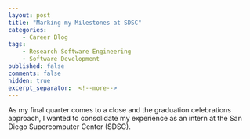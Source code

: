 ```yaml
---
layout: post
title: "Marking my Milestones at SDSC"
categories:
    - Career Blog
tags:
    - Research Software Engineering
    - Software Development
published: false
comments: false
hidden: true
excerpt_separator:  <!--more-->
---
```


<!--Summary--> 
As my final quarter comes to a close and the graduation celebrations approach, I wanted to consolidate my experience as an intern at the San Diego Supercomputer Center (SDSC). 
<!--more-->

<!--Internship-->

<!--Overview of ADRC project-->

<!--journey from frontend to debug/QA and everything inbetween-->

<!--project impact-->

<!--Nonwork highlights-->

<!--Signoff-->

[^1]: [ADRC Overview](https://neurosciences.ucsd.edu/centers-programs/adrc/index.html)
